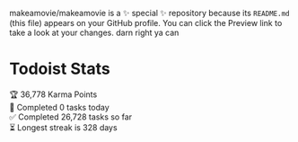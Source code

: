 makeamovie/makeamovie is a ✨ special ✨ repository because its `README.md` (this file) appears on your GitHub profile.
You can click the Preview link to take a look at your changes. darn right ya can

# Todoist Stats

<!-- TODO-IST:START -->
🏆  36,778 Karma Points           
🌸  Completed 0 tasks today           
✅  Completed 26,728 tasks so far           
⏳  Longest streak is 328 days
<!-- TODO-IST:END -->